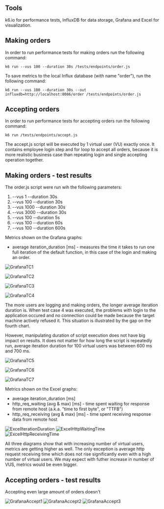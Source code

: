 ## Tools

k6.io for performance tests, InfluxDB for data storage, Grafana and Excel for visualization.

## Making orders

In order to run performance tests for making orders run the following command:

```
k6 run --vus 100 --duration 30s /tests/endpoints/order.js
```

To save metrics to the local Influx database (with name "order"), run the following command:

```
k6 run --vus 100 --duration 30s --out influxdb=http://localhost:8086/order /tests/endpoints/order.js
```

## Accepting orders

In order to run performance tests for accepting orders run the following command:

```
k6 run /tests/endpoints/accept.js
```

The accept.js script will be executed by 1 virtual user (VU) exactly once. It contains employee login step and for loop to accept all orders, because it is more realistic business case than repeating login and single accepting operation together.

## Making orders - test results 

The order.js script were run wih the following parameters: 
1. --vus 1 --duration 30s
2. --vus 100 --duration 30s 
3. --vus 1000 --duration 30s
4. --vus 3000 --duration 30s
5. --vus 100 --duration 5s
6. --vus 100 --duration 60s
7. --vus 100 --duration 600s

Metrics shown on the Grafana graphs:
- average iteration_duration [ms] - measures the time it takes to run one full iteration of the default function, in this case of the login and making an order.

![GrafanaTC1](/tests/results/GrafanaTC1.png)

![GrafanaTC2](/tests/results/GrafanaTC2.png)

![GrafanaTC3](/tests/results/GrafanaTC3.png)

![GrafanaTC4](/tests/results/GrafanaTC4.png)

The more users are logging and making orders, the longer average iteration duration is. When test case 4 was executed, the problems with login to the application occured and no connection could be made because the target machine actively refused it. This situation is illustrated by the gap on the fourth chart.

However, manipulating duration of script execution does not have big impact on results. It does not matter for how long the script is repeatedly run, average iteration duration for 100 virtual users was between 600 ms and 700 ms.

![GrafanaTC5](/tests/results/GrafanaTC5.png)

![GrafanaTC6](/tests/results/GrafanaTC6.png)

![GrafanaTC7](/tests/results/GrafanaTC7.png)

Metrics shown on the Excel graphs:
- average iteration_duration [ms]
- http_req_waiting (avg & max) [ms] - time spent waiting for response from remote host (a.k.a. "time to first byte", or "TTFB")
- http_req_receiving (avg & max) [ms] - time spent receiving response data from remote host

![ExcelIterationDuration](/tests/results/ExcelIterationDuration.png)
![ExcelHttpWaitingTime](/tests/results/ExcelHttpWaitingTime.png)
![ExcelHttpReceivingTime](/tests/results/ExcelHttpReceivingTime.png)

All three diagrams show that with increasing number of virtual users, metrics are getting higher as well. The only exception is average http request receiving time which does not rise significantly even with a high number of virtual users. We may expect with futher increase in number of VUS, metrics would be even bigger.

## Accepting orders - test results

Accepting even large amount of orders doesn't 

![GrafanaAccept1](/tests/results/GrafanaAccept1.png)
![GrafanaAccept2](/tests/results/GrafanaAccept2.png)
![GrafanaAccept3](/tests/results/GrafanaAccept3.png)